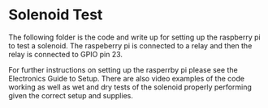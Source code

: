 # Solenoid Test

The following folder is the code and write up for setting up the raspberry pi to test a solenoid. The raspeberry pi is connected to a relay and then the relay is connected to GPIO pin 23.

For further instructions on setting up the rasperrby pi please see the Electronics Guide to Setup. There are also video examples of the code working as well as wet and dry tests of the solenoid properly performing given the correct setup and supplies.